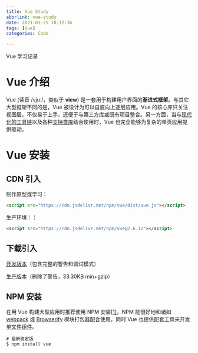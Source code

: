 ```yaml
---
title: Vue Study
abbrlink: vue-study
date: 2021-01-25 10:12:36
tags: [Vue]
categories: Code

---
```


Vue 学习记录

<!--more-->

# Vue 介绍

Vue (读音 /vjuː/，类似于 **view**) 是一套用于构建用户界面的**渐进式框架**。与其它大型框架不同的是，Vue 被设计为可以自底向上逐层应用。Vue 的核心库只关注视图层，不仅易于上手，还便于与第三方库或既有项目整合。另一方面，当与[现代化的工具链](https://vuejs.bootcss.com/guide/single-file-components.html)以及各种[支持类库](https://github.com/vuejs/awesome-vue#libraries--plugins)结合使用时，Vue 也完全能够为复杂的单页应用提供驱动。

# Vue 安装

## CDN 引入

制作原型或学习：

```html
<script src="https://cdn.jsdelivr.net/npm/vue/dist/vue.js"></script>
```

生产环境：：

```html
<script src="https://cdn.jsdelivr.net/npm/vue@2.6.12"></script>
```

## 下载引入

[开发版本](https://cn.vuejs.org/js/vue.js)（包含完整的警告和调试模式）

[生产版本](https://cn.vuejs.org/js/vue.min.js)（删除了警告，33.30KB min+gzip）

## NPM 安装

在用 Vue 构建大型应用时推荐使用 NPM 安装[[1\]](https://cn.vuejs.org/v2/guide/installation.html#footnote-1)。NPM 能很好地和诸如 [webpack](https://webpack.js.org/) 或 [Browserify](http://browserify.org/) 模块打包器配合使用。同时 Vue 也提供配套工具来开发[单文件组件](https://cn.vuejs.org/v2/guide/single-file-components.html)。

```shell
# 最新稳定版
$ npm install vue
```